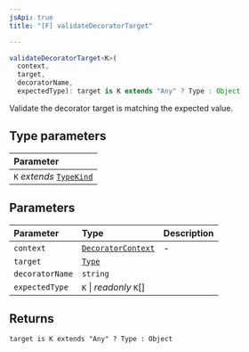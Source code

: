 ```yaml
---
jsApi: true
title: "[F] validateDecoratorTarget"

---
```

```ts
validateDecoratorTarget<K>(
  context,
  target,
  decoratorName,
  expectedType): target is K extends "Any" ? Type : Object
```

Validate the decorator target is matching the expected value.

## Type parameters

| Parameter |
| :------ |
| `K` *extends* [`TypeKind`](Type.TypeKind.md) |

## Parameters

| Parameter | Type | Description |
| :------ | :------ | :------ |
| `context` | [`DecoratorContext`](Interface.DecoratorContext.md) | - |
| `target` | [`Type`](Type.Type.md) |  |
| `decoratorName` | `string` |  |
| `expectedType` | `K` \| *readonly* `K`[] |  |

## Returns

`target is K extends "Any" ? Type : Object`
